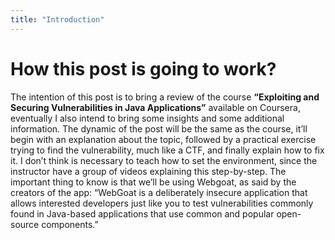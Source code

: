 ```yaml
---
title: "Introduction"
---
```


# How this post is going to work?
The intention of this post is to bring a review of the course **“Exploiting and Securing Vulnerabilities in Java Applications”** available on Coursera, eventually I also intend to bring some insights and some additional information. The dynamic of the post will be the same as the course, it’ll begin with an explanation about the topic, followed by a practical exercise trying to find the vulnerability, much like a CTF, and finally explain how to fix it. I don’t think is necessary to teach how to set the environment, since the instructor have a group of videos explaining this step-by-step. The important thing to know is that we’ll be using Webgoat, as said by the creators of the app: “WebGoat is a deliberately insecure application that allows interested developers just like you to test vulnerabilities commonly found in Java-based applications that use common and popular open-source components.”
